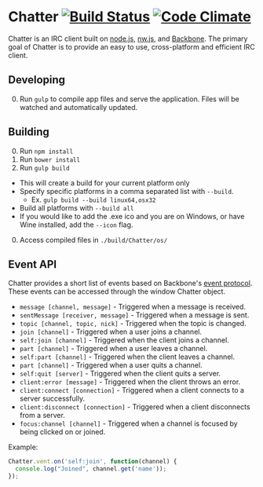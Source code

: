 # Chatter [![Build Status](https://img.shields.io/travis/Jake0oo0/chatter.svg?style=flat-square)](https://travis-ci.org/Jake0oo0/chatter) [![Code Climate](https://img.shields.io/codeclimate/github/Jake0oo0/chatter.svg?style=flat-square)](https://codeclimate.com/github/Jake0oo0/chatter)


Chatter is an IRC client built on [node.js](https://nodejs.org/), [nw.js](https://github.com/nwjs), and [Backbone](http://backbonejs.org/). The primary goal of Chatter is to provide an easy to use, cross-platform and efficient IRC client. 

## Developing
0. Run ```gulp``` to compile app files and serve the application. Files will be watched and automatically updated.

## Building
0. Run ```npm install```
0. Run ```bower install```
0. Run ```gulp build```
  * This will create a build for your current platform only
  * Specify specific platforms in a comma separated list with ```--build```. 
    * Ex. ```gulp build --build linux64,osx32```
  * Build all platforms with ```--build all```
  * If you would like to add the .exe ico and you are on Windows, or have Wine installed, add the ```--icon``` flag.
0. Access compiled files in ```./build/Chatter/os/```

## Event API

Chatter provides a short list of events based on Backbone's [event protocol](http://backbonejs.org/#Events). These events can be accessed through the window Chatter object.

* ```message [channel, message]``` - Triggered when a message is received.
* ```sentMessage [receiver, message]``` - Triggered when a message is sent.
* ```topic [channel, topic, nick]``` - Triggered when the topic is changed.
* ```join [channel]``` - Triggered when a user joins a channel.
* ```self:join [channel]``` - Triggered when the client joins a channel.
* ```part [channel]``` - Triggered when a user leaves a channel.
* ```self:part [channel]``` - Triggered when the client leaves a channel.
* ```part [channel]``` - Triggered when a user quits a channel.
* ```self:quit [server]``` - Triggered when the client quits a server.
* ```client:error [message]``` - Triggered when the client throws an error.
* ```client:connect [connection]``` - Triggered when a client connects to a server successfully.
* ```client:disconnect [connection]``` - Triggered when a client disconnects from a server.
* ```focus:channel [channel]``` - Triggered when a channel is focused by being clicked on or joined.

Example:

```js
Chatter.vent.on('self:join', function(channel) {
  console.log("Joined", channel.get('name'));
});
```